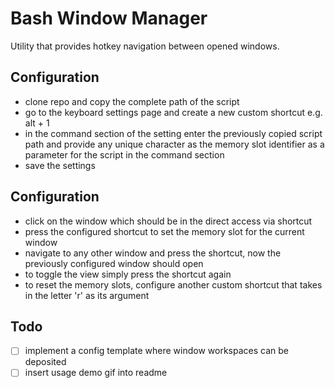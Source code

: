 # Bash Window Manager

Utility that provides hotkey navigation between opened windows.

## Configuration
- clone repo and copy the complete path of the script
- go to the keyboard settings page and create a new custom shortcut e.g. alt + 1
- in the command section of the setting enter the previously copied script path and provide any unique
  character as the memory slot identifier as a parameter for the script in the command section
- save the settings 

## Configuration
- click on the window which should be in the direct access via shortcut
- press the configured shortcut to set the memory slot for the current window
- navigate to any other window and press the shortcut, now the previously configured window should open
- to toggle the view simply press the shortcut again
- to reset the memory slots, configure another custom shortcut that takes in the letter 'r' as its argument

## Todo
- [ ] implement a config template where window workspaces can be deposited
- [ ] insert usage demo gif into readme
